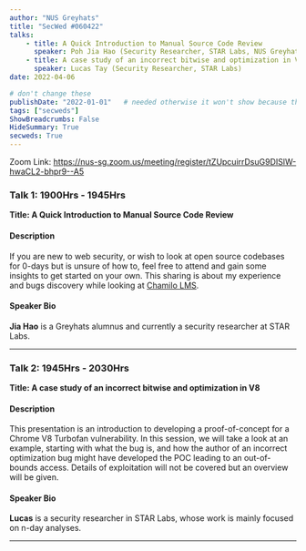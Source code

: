 ```yaml
---
author: "NUS Greyhats"
title: "SecWed #060422"
talks:
    - title: A Quick Introduction to Manual Source Code Review
      speaker: Poh Jia Hao (Security Researcher, STAR Labs, NUS Greyhats Alumni)
    - title: A case study of an incorrect bitwise and optimization in V8
      speaker: Lucas Tay (Security Researcher, STAR Labs)
date: 2022-04-06

# don't change these
publishDate: "2022-01-01"   # needed otherwise it won't show because the date is in the future
tags: ["secweds"]
ShowBreadcrumbs: False
HideSummary: True
secweds: True
---
```


Zoom Link: https://nus-sg.zoom.us/meeting/register/tZUpcuirrDsuG9DISlW-hwaCL2-bhpr9--A5

### Talk 1: 1900Hrs - 1945Hrs

**Title: A Quick Introduction to Manual Source Code Review**

#### Description
If you are new to web security, or wish to look at open source codebases for 0-days but is unsure of how to, feel free to attend and gain some insights to get started on your own. This sharing is about my experience and bugs discovery while looking at [Chamilo LMS](https://github.com/chamilo/chamilo-lms).

#### Speaker Bio

**Jia Hao** is a Greyhats alumnus and currently a security researcher at STAR Labs.

----

### Talk 2: 1945Hrs - 2030Hrs

**Title: A case study of an incorrect bitwise and optimization in V8**

#### Description

This presentation is an introduction to developing a proof-of-concept for a Chrome V8 Turbofan vulnerability. In this session, we will take a look at an example, starting with what the bug is, and how the author of an incorrect optimization bug might have developed the POC leading to an out-of-bounds access. Details of exploitation will not be covered but an overview will be given.

#### Speaker Bio
**Lucas** is a security researcher in STAR Labs, whose work is mainly focused on n-day analyses.

---

